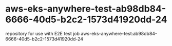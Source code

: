# aws-eks-anywhere-test-ab98db84-6666-40d5-b2c2-1573d41920dd-24
repository for use with E2E test job aws-eks-anywhere-test:ab98db84-6666-40d5-b2c2-1573d41920dd-24
